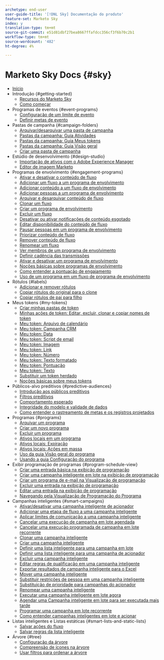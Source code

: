 ```yaml
---
archetype: end-user
user-guide-title: '[!DNL Sky] Documentação do produto'
feature-set: Marketo Sky
index: y
translation-type: tm+mt
source-git-commit: e51d81dbf27bea8667ffafdcc356cf3f6b70c2b1
workflow-type: tm+mt
source-wordcount: '482'
ht-degree: 4%

---
```



# Marketo Sky Docs {#sky}

+ [Início](home.md)
+ Introdução {#getting-started}
   + [Recursos do Marketo Sky](marketo-sky-features.md)
   + [Como começar](how-to-enable-roles-for-marketo-sky.md)
+ Programas de eventos {#event-programs}
   + [Configuração de um limite de evento](setting-an-event-cap.md)
   + [Definir metas de evento](setting-event-goals.md)
+ Pastas de campanha {#campaign-folders}
   + [Arquivar/desarquivar uma pasta de campanha](archive-unarchive-a-campaign-folder.md)
   + [Pastas da campanha: Guia Atividades](campaign-folder-activities-tab.md)
   + [Pastas da campanha: Guia Meus tokens](campaign-folder-my-tokens-tab.md)
   + [Pastas da campanha: Guia Visão geral](campaign-folder-overview-tab.md)
   + [Criar uma pasta de campanha](create-a-campaign-folder.md)
+ Estúdio de desenvolvimento {#design-studio}
   + [Importação de ativos com o Adobe Experience Manager](importing-assets-with-adobe-experience-manager.md)
   + [Editor de imagem Marketo](marketo-image-editor.md)
+ Programas de envolvimento {#engagement-programs}
   + [Ativar e desativar o conteúdo de fluxo](activate-and-deactivate-stream-content.md)
   + [Adicionar um fluxo a um programa de envolvimento](add-a-stream-to-an-engagement-program.md)
   + [Adicionar conteúdo a um fluxo de envolvimento](add-content-to-an-engagement-stream.md)
   + [Adicionar pessoas a um programa de envolvimento](add-people-to-an-engagement-program.md)
   + [Arquivar e desarquivar conteúdo de fluxo](archive-and-unarchive-stream-content.md)
   + [Clonar um fluxo](clone-a-stream.md)
   + [Criar um programa de envolvimento](create-an-engagement-program.md)
   + [Excluir um fluxo](delete-a-stream.md)
   + [Desativar ou ativar notificações de conteúdo esgotado](disable-or-enable-exhausted-content-notifications.md)
   + [Editar disponibilidade do conteúdo de fluxo](edit-availability-of-stream-content.md)
   + [Pausar pessoas em um programa de envolvimento](pause-people-in-an-engagement-program.md)
   + [Priorizar conteúdo de fluxo](prioritize-stream-content.md)
   + [Remover conteúdo de fluxo](remove-stream-content.md)
   + [Renomear um fluxo](rename-a-stream.md)
   + [Ver membros de um programa de envolvimento](see-members-of-an-engagement-program.md)
   + [Definir cadência das transmissões](set-stream-cadence.md)
   + [Ativar e desativar um programa de envolvimento](turn-an-engagement-program-on-and-off.md)
   + [Noções básicas sobre programas de envolvimento](understanding-engagement-programs.md)
   + [Como entender a pontuação de engajamento](understanding-the-engagement-score.md)
   + [Uso de um programa em um fluxo de programa de envolvimento](using-a-program-in-an-engagement-program-stream.md)
+ Rótulos {#labels}
   + [Adicionar e remover rótulos](add-and-remove-labels.md)
   + [Copiar rótulos do original para o clone](copy-labels-from-original-to-clone.md)
   + [Copiar rótulos de pai para filho](copy-labels-from-parent-to-child.md)
+ Meus tokens {#my-tokens}
   + [Criar minhas pastas de token](create-my-token-folders.md)
   + [Minhas ações de token: Editar, excluir, clonar e copiar nomes de token](my-token-actions-edit-delete-clone-and-copy-token-names.md)
   + [Meu token: Arquivo de calendário](my-token-calendar-file.md)
   + [Meu token: Campanha CRM](my-token-crm-campaign.md)
   + [Meu token: Data](my-token-date.md)
   + [Meu token: Script de email](my-token-email-script.md)
   + [Meu token: Imagem](my-token-image.md)
   + [Meu token: Link](my-token-link.md)
   + [Meu token: Número](my-token-number.md)
   + [Meu token: Texto formatado](my-token-rich-text.md)
   + [Meu token: Pontuação](my-token-score.md)
   + [Meu token: Texto](my-token-text.md)
   + [Substituir um token herdado](override-an-inherited-my-token.md)
   + [Noções básicas sobre meus tokens](understanding-my-tokens.md)
+ Públicos-alvo preditivos {#predictive-audiences}
   + [Introdução aos públicos preditivos](getting-started-with-predictive-audiences.md)
   + [Filtros preditivos](predictive-filters.md)
   + [Comportamento esperado](expected-behavior.md)
   + [Integridade do modelo e validade de dados](model-health-and-data-validity.md)
   + [Como entender o rastreamento de metas e os registros projetados](understanding-goal-tracking-and-projected-registrations.md)
+ Programas {#programs}
   + [Arquivar um programa](archive-a-program.md)
   + [Criar um novo programa](create-a-new-program.md)
   + [Excluir um programa](delete-a-program.md)
   + [Ativos locais em um programa](local-assets-in-a-program.md)
   + [Ativos locais: Expiração](local-assets-expiration.md)
   + [Ativos locais: Ações em massa](local-assets-mass-actions.md)
   + [Uso da guia Visão geral do programa](using-the-program-overview-tab.md)
   + [Usando a guia Configuração do programa](using-the-program-setup-tab.md)
+ Exibir programação de programas {#program-schedule-view}
   + [Criar uma entrada básica na exibição de programação](create-a-basic-entry-in-program-schedule-view.md)
   + [Criar uma campanha inteligente em lote na exibição de programação](create-a-batch-smart-campaign-in-program-schedule-view.md)
   + [Criar um programa de e-mail na Visualização de programação](create-an-email-program-in-program-schedule-view.md)
   + [Excluir uma entrada na exibição de programação](delete-an-entry-in-program-schedule-view.md)
   + [Editar uma entrada na exibição de programação](edit-an-entry-in-program-schedule-view.md)
   + [Navegando pela Visualização de Programação do Programa](navigating-program-schedule-view.md)
+ Campanhas inteligentes {#smart-campaigns}
   + [Ativar/desativar uma campanha inteligente de acionador](activate-deactivate-a-trigger-smart-campaign.md)
   + [Adicionar uma etapa de fluxo a uma campanha inteligente](add-a-flow-step-to-a-smart-campaign.md)
   + [Aplicar limites de comunicação a uma campanha inteligente](apply-communication-limits-to-a-smart-campaign.md)
   + [Cancelar uma execução de campanha em lote agendada](cancel-a-scheduled-batch-campaign-run.md)
   + [Cancelar uma execução programada de campanha em lote recorrente](cancel-a-scheduled-recurring-batch-campaign-run.md)
   + [Clonar uma campanha inteligente](clone-a-smart-campaign.md)
   + [Criar uma campanha inteligente](create-a-smart-campaign.md)
   + [Definir uma lista inteligente para uma campanha em lote](define-a-smart-list-for-a-batch-campaign.md)
   + [Definir uma lista inteligente para uma campanha de acionador](define-a-smart-list-for-a-trigger-campaign.md)
   + [Excluir uma campanha inteligente](delete-a-smart-campaign.md)
   + [Editar regras de qualificação em uma campanha inteligente](edit-qualification-rules-in-a-smart-campaign.md)
   + [Exportar resultados de campanha inteligente para o Excel](export-smart-campaign-results-to-excel.md)
   + [Mover uma campanha inteligente](move-a-smart-campaign.md)
   + [Substituir restrições de pessoa em uma campanha inteligente](override-person-restrictions-in-a-smart-campaign.md)
   + [Substituição de prioridade para campanhas do acionador](priority-override-for-trigger-campaigns.md)
   + [Renomear uma campanha inteligente](rename-a-smart-campaign.md)
   + [Executar uma campanha inteligente em lote agora](run-a-batch-smart-campaign-now.md)
   + [Agendar uma Campanha inteligente em lote para ser executada mais tarde](schedule-a-batch-smart-campaign-to-run-later.md)
   + [Programar uma campanha em lote recorrente](schedule-a-recurring-batch-campaign.md)
   + [Como entender campanhas inteligentes em lote e acionar](understanding-batch-and-trigger-smart-campaigns.md)
+ Listas inteligentes e Listas estáticas {#smart-lists-and-static-lists}
   + [Salvar ações do fluxo](save-flow-actions.md)
   + [Salvar regras da lista inteligente](save-smart-list-rules.md)
+ Árvore {#tree}
   + [Configuração da árvore](configuring-the-tree.md)
   + [Compreensão de ícones na árvore](understanding-icons-in-the-tree.md)
   + [Usar filtros para ordenar a árvore](use-filters-to-sort-the-tree.md)

